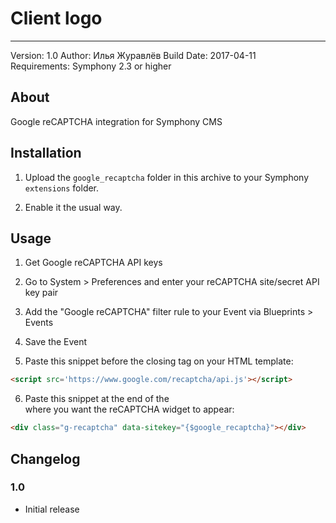 # Client logo
-----------

Version: 1.0
Author: Илья Журавлёв
Build Date: 2017-04-11  
Requirements: Symphony 2.3 or higher

## About

Google reCAPTCHA integration for Symphony CMS


## Installation

1. Upload the `google_recaptcha` folder in this archive to your Symphony `extensions` folder.

2. Enable it the usual way.


## Usage

1. Get Google reCAPTCHA API keys

2. Go to System > Preferences and enter your reCAPTCHA site/secret API key pair

3. Add the "Google reCAPTCHA" filter rule to your Event via Blueprints > Events

4. Save the Event

5. Paste this snippet before the closing </head> tag on your HTML template:

```HTML    
<script src='https://www.google.com/recaptcha/api.js'></script>
```

6. Paste this snippet at the end of the <form> where you want the reCAPTCHA widget to appear:

```HTML    
<div class="g-recaptcha" data-sitekey="{$google_recaptcha}"></div>
```


## Changelog

### 1.0
 - Initial release
